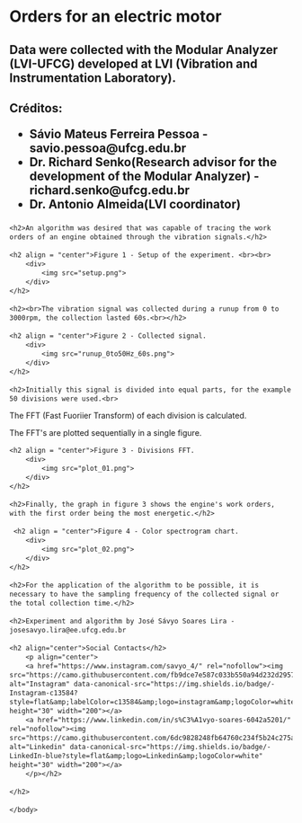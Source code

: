 <html> 
    <body> 
        <h1>Orders for an electric motor</h1> 
	<h2>Data were collected with the Modular Analyzer (LVI-UFCG) developed at LVI (Vibration and Instrumentation Laboratory).</h2>


<h2> Créditos: <br>
<ul>
    <li>Sávio Mateus Ferreira Pessoa - savio.pessoa@ufcg.edu.br</li>
    <li>Dr. Richard Senko(Research advisor for the development of the Modular Analyzer) - richard.senko@ufcg.edu.br</li>
    <li>Dr. Antonio Almeida(LVI coordinator)</li>
    </ul> </h2>
    
    <h2>An algorithm was desired that was capable of tracing the work orders of an engine obtained through the vibration signals.</h2>
    
    <h2 align = "center">Figure 1 - Setup of the experiment. <br><br>
        <div>
            <img src="setup.png">
        </div>
    </h2>
    
    <h2><br>The vibration signal was collected during a runup from 0 to 3000rpm, the collection lasted 60s.<br></h2>
        
    <h2 align = "center">Figure 2 - Collected signal.
        <div>
            <img src="runup_0to50Hz_60s.png">
        </div>
    </h2>
    
    <h2>Initially this signal is divided into equal parts, for the example 50 divisions were used.<br>

The FFT (Fast Fuoriier Transform) of each division is calculated.<br>

The FFT's are plotted sequentially in a single figure.<br></h2>
    
    <h2 align = "center">Figure 3 - Divisions FFT.
        <div>
            <img src="plot_01.png">
        </div>
    </h2>
    
	<h2>Finally, the graph in figure 3 shows the engine's work orders, with the first order being the most energetic.</h2>
		
	 <h2 align = "center">Figure 4 - Color spectrogram chart.
        <div>
            <img src="plot_02.png">
        </div>
    </h2>	
	
	<h2>For the application of the algorithm to be possible, it is necessary to have the sampling frequency of the collected signal or the total collection time.</h2>
	
	<h2>Experiment and algorithm by José Sávyo Soares Lira - josesavyo.lira@ee.ufcg.edu.br
	
	<h2 align="center">Social Contacts</h2>
        <p align="center">
        <a href="https://www.instagram.com/savyo_4/" rel="nofollow"><img src="https://camo.githubusercontent.com/fb9dce7e587c033b550a94d232d2957b372e916bc6c5788d58a3a078e2b2ef6e/68747470733a2f2f696d672e736869656c64732e696f2f62616467652f2d496e7374616772616d2d6331333538343f7374796c653d666c6174266c6162656c436f6c6f723d633133353834266c6f676f3d696e7374616772616d266c6f676f436f6c6f723d7768697465" alt="Instagram" data-canonical-src="https://img.shields.io/badge/-Instagram-c13584?style=flat&amp;labelColor=c13584&amp;logo=instagram&amp;logoColor=white" height="30" width="200"></a>
        <a href="https://www.linkedin.com/in/s%C3%A1vyo-soares-6042a5201/" rel="nofollow"><img src="https://camo.githubusercontent.com/6dc9828248fb64760c234f5b24c275a4912e9bb546c281d0c8e67cecb3381669/68747470733a2f2f696d672e736869656c64732e696f2f62616467652f2d4c696e6b6564496e2d626c75653f7374796c653d666c6174266c6f676f3d4c696e6b6564696e266c6f676f436f6c6f723d7768697465" alt="Linkedin" data-canonical-src="https://img.shields.io/badge/-LinkedIn-blue?style=flat&amp;logo=Linkedin&amp;logoColor=white" height="30" width="200"></a> 
        </p></h2>
		
	</h2>	
	
    </body> 
</html>


